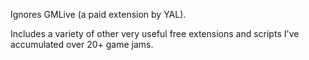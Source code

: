 Ignores GMLive (a paid extension by YAL).

Includes a variety of other very useful free extensions and scripts I've accumulated over 20+ game jams.

